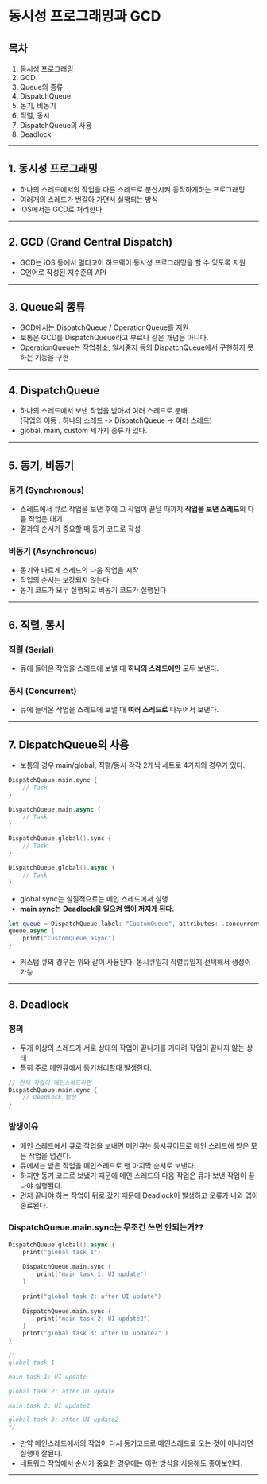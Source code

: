 # 동시성 프로그래밍과 GCD

## 목차
1. 동시성 프로그래밍
2. GCD
3. Queue의 종류
4. DispatchQueue
5. 동기, 비동기
6. 직렬, 동시
7. DispatchQueue의 사용
8. Deadlock

---

## 1. 동시성 프로그래밍
- 하나의 스레드에서의 작업을 다른 스레드로 분산시켜 동작하게하는 프로그래밍
- 여러개의 스레드가 번갈아 가면서 실행되는 방식
- iOS에서는 GCD로 처리한다

---

## 2. GCD (Grand Central Dispatch)
- GCD는 iOS 등에서 멀티코어 하드웨어 동시성 프로그래밍을 할 수 있도록 지원
- C언어로 작성된 저수준의 API

---

## 3. Queue의 종류
- GCD에서는 DispatchQueue / OperationQueue를 지원
- 보통은 GCD를 DispatchQueue라고 부르나 같은 개념은 아니다.
- OperationQueue는 작업취소, 일시중지 등의 DispatchQueue에서 구현하지 못하는 기능을 구현

---

## 4. DispatchQueue
- 하나의 스레드에서 보낸 작업을 받아서 여러 스레드로 분배.  
  (작업의 이동 : 하나의 스레드 -> DispatchQueue -> 여러 스레드)
- global, main, custom 세가지 종류가 있다.

---

## 5. 동기, 비동기

### 동기 (Synchronous)
- 스레드에서 큐로 작업을 보낸 후에 그 작업이 끝날 때까지 **작업을 보낸 스레드**의 다음 작업은 대기
- 결과의 순서가 중요할 때 동기 코드로 작성

### 비동기 (Asynchronous)
- 동기와 다르게 스레드의 다음 작업을 시작
- 작업의 순서는 보장되지 않는다
- 동기 코드가 모두 실행되고 비동기 코드가 실행된다

---

## 6. 직렬, 동시

### 직렬 (Serial)
- 큐에 들어온 작업을 스레드에 보낼 때 **하나의 스레드에만** 모두 보낸다.

### 동시 (Concurrent)
- 큐에 들어온 작업을 스레드에 보낼 때 **여러 스레드로** 나누어서 보낸다.

---

## 7. DispatchQueue의 사용

- 보통의 경우 main/global, 직렬/동시 각각 2개씩 세트로 4가지의 경우가 있다.  

```swift
DispatchQueue.main.sync {
    // Task
}

DispatchQueue.main.async {
    // Task
}

DispatchQueue.global().sync {
    // Task
}

DispatchQueue.global().async {
    // Task
}
```

- global sync는 실질적으로는 메인 스레드에서 실행
- **main sync는 Deadlock을 일으켜 앱이 꺼지게 된다.**

```swift
let queue = DispatchQueue(label: "CustomQueue", attributes: .concurrent)
queue.async {
    print("CustomQueue async")
}
```
- 커스텀 큐의 경우는 위와 같이 사용된다. 동시큐일지 직렬큐일지 선택해서 생성이 가능

---

## 8. Deadlock

### 정의
- 두개 이상의 스레드가 서로 상대의 작업이 끝나기를 기다려 작업이 끝나지 않는 상태
- 특히 주로 메인큐에서 동기처리할때 발생한다.

```swift
// 현재 작업이 메인스레드라면
DispatchQueue.main.sync {
    // Deadlock 발생
}
```

### 발생이유
- 메인 스레드에서 큐로 작업을 보내면 메인큐는 동시큐이므로 메인 스레드에 받은 모든 작업을 넘긴다.
- 큐에서는 받은 작업을 메인스레드로 맨 마지막 순서로 보낸다.
- 하지만 동기 코드로 보냈기 때문에 메인 스레드의 다음 작업은 큐가 보낸 작업이 끝나야 실행된다.
- 먼저 끝나야 하는 작업이 뒤로 갔기 때문에 Deadlock이 발생하고 오류가 나와 앱이 종료된다.

### DispatchQueue.main.sync는 무조건 쓰면 안되는거??
```swift
DispatchQueue.global().async {
    print("global task 1")
    
    DispatchQueue.main.sync {
        print("main task 1: UI update")
    }
    
    print("global task 2: after UI update")
    
    DispatchQueue.main.sync {
        print("main task 2: UI update2")
    }
    print("global task 3: after UI update2" )
}

/*
global task 1

main task 1: UI update

global task 2: after UI update

main task 2: UI update2

global task 3: after UI update2
*/
```

- 만약 메인스레드에서의 작업이 다시 동기코드로 메인스레드로 오는 것이 아니라면 실행이 잘된다.
- 네트워크 작업에서 순서가 중요한 경우에는 이런 방식을 사용해도 좋아보인다.

---

